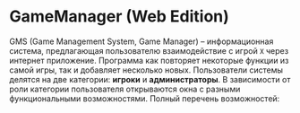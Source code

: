 # GameManager (Web Edition)
 GMS (Game Management System, Game Manager) – информационная система, предлагающая пользователю взаимодействие с игрой `X` через интернет приложение. Программа как повторяет некоторые функции из самой игры, так и добавляет несколько новых.
 Пользователи системы делятся на две категории: **игроки** и **администраторы**. В зависимости от роли категории пользователя открываются окна с разными функциональными возможностями. Полный перечень возможностей:

